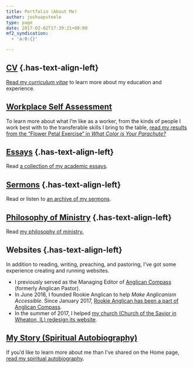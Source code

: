 ```yaml
---
title: Portfolio (About Me)
author: joshuapsteele
type: page
date: 2017-02-02T17:39:21+00:00
mf2_syndication:
  - 'a:0:{}'

---
```

## [CV][1] {.has-text-align-left}

<p class="has-text-align-left">
  <a href="https://joshuapsteele.com/portfolio/cv/">Read my <em>curriculum vitae</em></a><em> </em>to learn more about my education and experience.
</p>

## [Workplace Self Assessment][2]

To learn more about what I&#8217;m like as a worker, from the kinds of people I work best with to the transferable skills I bring to the table, [read my results from the &#8220;Flower Petal Exercise&#8221; in _What Color is Your Parachute?_][2]

## [Essays][3] {.has-text-align-left}

<p class="has-text-align-left">
  Read <a href="https://joshuapsteele.com/portfolio/essays/">a collection of my academic essays</a>.
</p>

## [Sermons][4] {.has-text-align-left}

<p class="has-text-align-left">
  Read or listen to <a href="https://joshuapsteele.com/portfolio/sermons/">an archive of my sermons</a>.
</p>

## [Philosophy of Ministry][3] {.has-text-align-left}

<p class="has-text-align-left">
  Read <a href="https://joshuapsteele.com/portfolio/essays/">my philosophy of ministry.</a>
</p>

## Websites {.has-text-align-left}

<p class="has-text-align-left">
  In addition to reading, writing, preaching, and pastoring, I&#8217;ve got some experience creating and running websites.
</p>

  * I previously served as the Managing Editor of <a aria-label="undefined (opens in a new tab)" href="https://anglicancompass.com/" target="_blank" rel="noreferrer noopener">Anglican Compass</a> (formerly Anglican Pastor).
  * In June 2016, I founded Rookie Anglican to help&nbsp;_Make Anglicanism Accessible_. Since January 2017, <a aria-label="undefined (opens in a new tab)" href="https://anglicancompass.com/rookie-anglican-guides/" target="_blank" rel="noreferrer noopener">Rookie Anglican has been a part of Anglican Compass</a>.
  * In the summer of 2017, I helped <a aria-label="undefined (opens in a new tab)" href="https://friendsofthesavior.org/" target="_blank" rel="noreferrer noopener">my church (Church of the Savior in Wheaton, IL) redesign its website</a>.

## [My Story (Spiritual Autobiography)][5]

If you&#8217;d like to learn more about me than I&#8217;ve shared on the Home page, [read my spiritual autobiography][5].

 [1]: https://joshuapsteele.com/portfolio/cv/
 [2]: https://joshuapsteele.com/what-color-is-my-parachute-the-flower-petal-exercise/
 [3]: https://joshuapsteele.com/portfolio/essays/
 [4]: https://joshuapsteele.com/portfolio/sermons/
 [5]: https://joshuapsteele.com/portfolio/my-story/